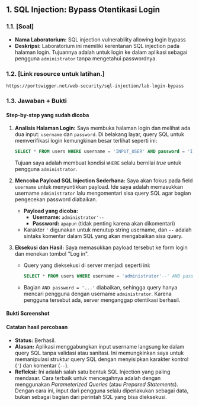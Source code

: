 ## 1. SQL Injection: Bypass Otentikasi Login

### 1.1. [Soal]

-   **Nama Laboratorium:** SQL injection vulnerability allowing login bypass
-   **Deskripsi:** Laboratorium ini memiliki kerentanan SQL injection pada halaman login. Tujuannya adalah untuk login ke dalam aplikasi sebagai pengguna `administrator` tanpa mengetahui passwordnya.

### 1.2. [Link resource untuk latihan.]

`https://portswigger.net/web-security/sql-injection/lab-login-bypass`

### 1.3. Jawaban + Bukti

#### Step-by-step yang sudah dicoba

1.  **Analisis Halaman Login:** Saya membuka halaman login dan melihat ada dua input: `username` dan `password`. Di belakang layar, query SQL untuk memverifikasi login kemungkinan besar terlihat seperti ini:
    ```sql
    SELECT * FROM users WHERE username = 'INPUT_USER' AND password = 'INPUT_PASS'
    ```
    Tujuan saya adalah membuat kondisi `WHERE` selalu bernilai *true* untuk pengguna `administrator`.

2.  **Mencoba Payload SQL Injection Sederhana:** Saya akan fokus pada field `username` untuk menyuntikkan payload. Ide saya adalah memasukkan username `administrator` lalu mengomentari sisa query SQL agar bagian pengecekan password diabaikan.
    -   **Payload yang dicoba:**
        -   **Username:** `administrator'--`
        -   **Password:** `apapun` (tidak penting karena akan dikomentari)
    -   Karakter `'` digunakan untuk menutup string username, dan `--` adalah sintaks komentar dalam SQL yang akan mengabaikan sisa query.

3.  **Eksekusi dan Hasil:** Saya memasukkan payload tersebut ke form login dan menekan tombol "Log in".
    -   Query yang dieksekusi di server menjadi seperti ini:
        ```sql
        SELECT * FROM users WHERE username = 'administrator'--' AND password = '...'
        ```
    -   Bagian `AND password = '...'` diabaikan, sehingga query hanya mencari pengguna dengan username `administrator`. Karena pengguna tersebut ada, server menganggap otentikasi berhasil.

#### Bukti Screenshot


#### Catatan hasil percobaan

-   **Status:** Berhasil.
-   **Alasan:** Aplikasi menggabungkan input username langsung ke dalam query SQL tanpa validasi atau sanitasi. Ini memungkinkan saya untuk memanipulasi struktur query SQL dengan menyisipkan karakter kontrol (`'`) dan komentar (`--`).
-   **Refleksi:** Ini adalah salah satu bentuk SQL Injection yang paling mendasar. Cara terbaik untuk mencegahnya adalah dengan menggunakan *Parameterized Queries* (atau *Prepared Statements*). Dengan cara ini, input dari pengguna selalu diperlakukan sebagai data, bukan sebagai bagian dari perintah SQL yang bisa dieksekusi.